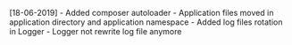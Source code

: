 [18-06-2019] 
    - Added composer autoloader
    - Application files moved in application directory and application namespace
    - Added log files rotation in Logger
    - Logger not rewrite log file anymore